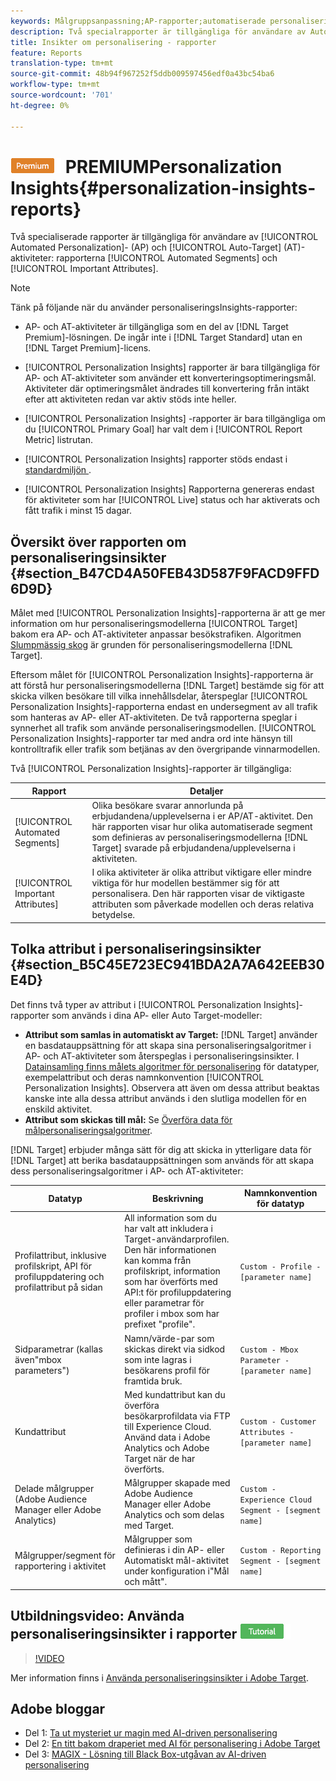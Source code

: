 ```yaml
---
keywords: Målgruppsanpassning;AP-rapporter;automatiserade personaliseringsrapporter;auto target;auto target;auto target report;auto target report;personalization;insights;automatic segments;faq;ofta questions;important attributes
description: Två specialrapporter är tillgängliga för användare av Automated Personalization (AP) och Auto-Target (AT)-aktiviteter, rapporterna Automated Segments och Viktiga attribut.
title: Insikter om personalisering - rapporter
feature: Reports
translation-type: tm+mt
source-git-commit: 48b94f967252f5ddb009597456edf0a43bc54ba6
workflow-type: tm+mt
source-wordcount: '701'
ht-degree: 0%

---
```



# ![Rapporter om ](/help/assets/premium.png) PREMIUMPersonalization Insights{#personalization-insights-reports}

Två specialiserade rapporter är tillgängliga för användare av [!UICONTROL Automated Personalization]- (AP) och [!UICONTROL Auto-Target] (AT)-aktiviteter: rapporterna [!UICONTROL Automated Segments] och [!UICONTROL Important Attributes].

>[!NOTE]
>
>Tänk på följande när du använder personaliseringsInsights-rapporter:
>
>* AP- och AT-aktiviteter är tillgängliga som en del av [!DNL Target Premium]-lösningen. De ingår inte i [!DNL Target Standard] utan en [!DNL Target Premium]-licens.
   >
   >
* [!UICONTROL Personalization Insights] rapporter är bara tillgängliga för AP- och AT-aktiviteter som använder ett konverteringsoptimeringsmål. Aktiviteter där optimeringsmålet ändrades till konvertering från intäkt efter att aktiviteten redan var aktiv stöds inte heller.
   >
   >
* [!UICONTROL Personalization Insights] -rapporter är bara tillgängliga om du  [!UICONTROL Primary Goal] har valt dem i  [!UICONTROL Report Metric] listrutan.
   >
   >
* [!UICONTROL Personalization Insights] rapporter stöds endast i  [standardmiljön ](/help/administrating-target/hosts.md) .
   >
   >
* [!UICONTROL Personalization Insights] Rapporterna genereras endast för aktiviteter som har  [!UICONTROL Live] status och har aktiverats och fått trafik i minst 15 dagar.


## Översikt över rapporten om personaliseringsinsikter {#section_B47CD4A50FEB43D587F9FACD9FFD6D9D}

Målet med [!UICONTROL Personalization Insights]-rapporterna är att ge mer information om hur personaliseringsmodellerna [!UICONTROL Target] bakom era AP- och AT-aktiviteter anpassar besökstrafiken. Algoritmen [Slumpmässig skog](/help/c-activities/t-automated-personalization/algo-random-forest.md) är grunden för personaliseringsmodellerna [!DNL Target].

Eftersom målet för [!UICONTROL Personalization Insights]-rapporterna är att förstå hur personaliseringsmodellerna [!DNL Target] bestämde sig för att skicka vilken besökare till vilka innehållsdelar, återspeglar [!UICONTROL Personalization Insights]-rapporterna endast en undersegment av all trafik som hanteras av AP- eller AT-aktiviteten. De två rapporterna speglar i synnerhet all trafik som använde personaliseringsmodellen. [!UICONTROL Personalization Insights]-rapporter tar med andra ord inte hänsyn till kontrolltrafik eller trafik som betjänas av den övergripande vinnarmodellen.

Två [!UICONTROL Personalization Insights]-rapporter är tillgängliga:

| Rapport | Detaljer |
|--- |--- |
| [!UICONTROL Automated Segments] | Olika besökare svarar annorlunda på erbjudandena/upplevelserna i er AP/AT-aktivitet. Den här rapporten visar hur olika automatiserade segment som definieras av personaliseringsmodellerna [!DNL Target] svarade på erbjudandena/upplevelserna i aktiviteten. |
| [!UICONTROL Important Attributes] | I olika aktiviteter är olika attribut viktigare eller mindre viktiga för hur modellen bestämmer sig för att personalisera. Den här rapporten visar de viktigaste attributen som påverkade modellen och deras relativa betydelse. |

## Tolka attribut i personaliseringsinsikter {#section_B5C45E723EC941BDA2A7A642EEB30E4D}

Det finns två typer av attribut i [!UICONTROL Personalization Insights]-rapporter som används i dina AP- eller Auto Target-modeller:

* **Attribut som samlas in automatiskt av Target:** [!DNL Target] använder en basdatauppsättning för att skapa sina personaliseringsalgoritmer i AP- och AT-aktiviteter som återspeglas i personaliseringsinsikter. I [Datainsamling finns målets algoritmer för personalisering](/help/c-activities/t-automated-personalization/ap-data.md) för datatyper, exempelattribut och deras namnkonvention [!UICONTROL Personalization Insights]. Observera att även om dessa attribut beaktas kanske inte alla dessa attribut används i den slutliga modellen för en enskild aktivitet.
* **Attribut som skickas till mål:** Se  [Överföra data för målpersonaliseringsalgoritmer](/help/c-activities/t-automated-personalization/uploading-data-for-the-target-personalization-algorithms.md).

[!DNL Target] erbjuder många sätt för dig att skicka in ytterligare data för  [!DNL Target] att berika basdatauppsättningen som används för att skapa dess personaliseringsalgoritmer i AP- och AT-aktiviteter:

| Datatyp | Beskrivning | Namnkonvention för datatyp |
|--- |--- |--- |
| Profilattribut, inklusive profilskript, API för profiluppdatering och profilattribut på sidan | All information som du har valt att inkludera i Target-användarprofilen.<br>Den här informationen kan komma från profilskript, information som har överförts med API:t för profiluppdatering eller parametrar för profiler i mbox som har prefixet &quot;profile&quot;. | `Custom - Profile - [parameter name]` |
| Sidparametrar (kallas även&quot;mbox parameters&quot;) | Namn/värde-par som skickas direkt via sidkod som inte lagras i besökarens profil för framtida bruk. | `Custom - Mbox Parameter - [parameter name]` |
| Kundattribut | Med kundattribut kan du överföra besökarprofildata via FTP till Experience Cloud. Använd data i Adobe Analytics och Adobe Target när de har överförts. | `Custom - Customer Attributes - [parameter name]` |
| Delade målgrupper (Adobe Audience Manager eller Adobe Analytics) | Målgrupper skapade med Adobe Audience Manager eller Adobe Analytics och som delas med Target. | `Custom - Experience Cloud Segment - [segment name]` |
| Målgrupper/segment för rapportering i aktivitet | Målgrupper som definieras i din AP- eller Automatiskt mål-aktivitet under konfiguration i&quot;Mål och mått&quot;. | `Custom - Reporting Segment - [segment name]` |

## Utbildningsvideo: Använda personaliseringsinsikter i rapporter ![Självstudiekursidentitet](/help/assets/tutorial.png)

>[!VIDEO](https://video.tv.adobe.com/v/25601/)

Mer information finns i [Använda personaliseringsinsikter i Adobe Target](https://helpx.adobe.com/target/kt/using/personalization-insights-report-feature-video-use.html).

## Adobe bloggar

* Del 1: [Ta ut mysteriet ur magin med AI-driven personalisering](https://theblog.adobe.com/taking-mystery-magic-ai-driven-personalization-part-1/)
* Del 2: [En titt bakom draperiet med AI för personalisering i Adobe Target](https://theblog.adobe.com/a-peek-behind-the-curtain-of-ai-for-personalization-in-adobe-target/)
* Del 3: [MAGIX - Lösning till Black Box-utgåvan av AI-driven personalisering](https://theblog.adobe.com/magix-the-solution-to-the-black-box-issue-of-ai-driven-personalization/)
